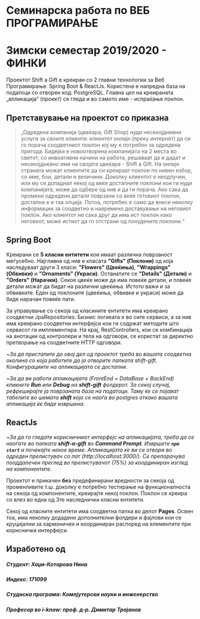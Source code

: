 # Семинарска работа по ВЕБ ПРОГРАМИРАЊЕ
# Зимски семестар 2019/2020 - ФИНКИ

Проектот Shift a Gift е креиран со 2 главни технологии за Веб Програмирање: Spring Boot & ReactJs. Користена е напредна база на податоци со отворен код: PostgreSQL. 
Главна цел на креираната „апликација“ (проект) се гледа и во самото име - испраќање поклон. 


## Претставување на проектот со приказна

> „Одредена компанија (цвеќара, Gift Shop) нуди несекојдневни услуги за своите клиенти: клиентот онлајн (преку интернет) да си го порача соодветниот поклон кој му е потребен за одредена пригода. Бидејќи е новоотворена компанијата на 2 места во светот, со инвоативни начини на работа, решаваат да и дадат и несекојдневно име на својата цвеќара - Shift a Gift. На онлајн страната можат клиентите да си креираат поклон по нивен избор, со име, бои, детали и величини. Доколку клиентот е неодлучен, или му се допаднал некој од веќе достапните поклони кои ги нуди компанијата, може да одбере од нив и да ги порача. Ако сака да промени одредени детали поврзани со веќе готовиот поклон, достапна е и таа опција. Потоа, потребно е само да внесе неколку информации за соодветно и навремено доставување на неговиот поклон. Ако клиентот не сака друг да има ист поклон како неговиот, може истиот да го отстрани од понудените поклони.“


## Spring Boot

Креирани се **5 класни ентитети** кои имаат различна поврзаност меѓусебно. Најглавна од нив е класата **"Gifts" (Поклони)** од која наследуваат други 3 класи: **"Flowers" (Цвеќиња)**, **"Wrappings" (Обвивки)** и **"Ornaments" (Украси)**. Останатите се **"Details" (Детали)** и **"Orders" (Нарачки)**. 
Секое цвеќе може да има повеќе детали, и повеќе детали можат да бидат на различни цвеќиња. Истото важи и за обвивките. Еден од поклоните (цвеќиња, обвивки и украси) може да биде нарачан повеќе пати. 

За управување со секоја од класините ентитети има креирано соодветни JpaRepositories. Бизнис логиката е во сите сервиси, а за нив има креирано соодветни интерфејси кои ги содржат методите што сервисот ги имплементира. На крај, RestControllers, кои се комбинација на анотации од контролери и тела на одговори, се користат за директно претворање на соодветните HTTP одговори. 

~*За да пристапите до овој дел од проектот треба во вашата соодветна околина со која работите да ја отворите папката shift-gift. Конфигурациите на апликацијата се достапни.*

~*За да ви работи апликацијата (FrontEnd + DataBase + BackEnd) кликнете **Run** или **Debug** на **shift-gift** фолдерот. За секој случај, рефреширајте ја поврзаната база на податоци. Таму ќе се појават табелите во шемата **shift** која се наоѓа во postgres откако вашата апликација ќе биде извршена.*


## ReactJs

~*За да го гледате корисничниот интерфејс на апликацијата, треба да се наоѓате во папката **shift-a-gift** во **Command Prompt**. Извршете **`npm start`** и почекајте некое време. Апликацијата ќе ви се отвори во одреден прелистувач со пат (http://localhost:3000/). Се препорачува пооддалечен преглед во прелистувачот (75%) за координиран изглед на компонентите.*

Проектот е прикачен **без** предефинирани вредности за секоја од променливите т.ш. доколку е потребно тестирање на функционалноста на секоја од компонентите, креирајте некој поклон. Поклон се креира со влез во една од 3те наследнички класни ентитети.

Секој од класните ентитети има соодветна папка во делот **Pages**. Освен тоа, има неколку додадени дополнителни фолдери и фајлови кои се круцијални за хармоничен и координиран распоред на елементите при кориснички интерфејси. 


## Изработено од

##### Студент: Хаџи-Котарова Нина
##### Индекс: 171099
##### Студиска програма: Компјутерски науки и инженерство
##### Професор во i-know: проф. д-р. Димитар Трајанов
